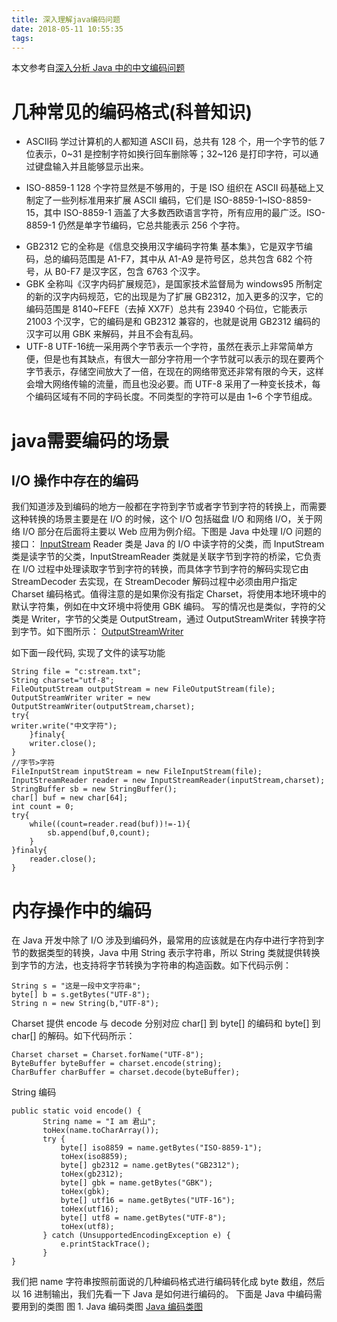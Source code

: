 ```yaml
---
title: 深入理解java编码问题
date: 2018-05-11 10:55:35
tags:
---
```

本文参考自[深入分析 Java 中的中文编码问题 ](https://www.ibm.com/developerworks/cn/java/j-lo-chinesecoding/index.html)
# 几种常见的编码格式(科普知识)
* ASCII码
学过计算机的人都知道 ASCII 码，总共有 128 个，用一个字节的低 7 位表示，0~31 是控制字符如换行回车删除等；32~126 是打印字符，可以通过键盘输入并且能够显示出来。
+ ISO-8859-1
128 个字符显然是不够用的，于是 ISO 组织在 ASCII 码基础上又制定了一些列标准用来扩展 ASCII 编码，它们是 ISO-8859-1~ISO-8859-15，其中 ISO-8859-1 涵盖了大多数西欧语言字符，所有应用的最广泛。ISO-8859-1 仍然是单字节编码，它总共能表示 256 个字符。
* GB2312
它的全称是《信息交换用汉字编码字符集 基本集》，它是双字节编码，总的编码范围是 A1-F7，其中从 A1-A9 是符号区，总共包含 682 个符号，从 B0-F7 是汉字区，包含 6763 个汉字。
* GBK
全称叫《汉字内码扩展规范》，是国家技术监督局为 windows95 所制定的新的汉字内码规范，它的出现是为了扩展 GB2312，加入更多的汉字，它的编码范围是 8140~FEFE（去掉 XX7F）总共有 23940 个码位，它能表示 21003 个汉字，它的编码是和 GB2312 兼容的，也就是说用 GB2312 编码的汉字可以用 GBK 来解码，并且不会有乱码。
* UTF-8
UTF-16统一采用两个字节表示一个字符，虽然在表示上非常简单方便，但是也有其缺点，有很大一部分字符用一个字节就可以表示的现在要两个字节表示，存储空间放大了一倍，在现在的网络带宽还非常有限的今天，这样会增大网络传输的流量，而且也没必要。而 UTF-8 采用了一种变长技术，每个编码区域有不同的字码长度。不同类型的字符可以是由 1~6 个字节组成。
# java需要编码的场景
## I/O 操作中存在的编码
我们知道涉及到编码的地方一般都在字符到字节或者字节到字符的转换上，而需要这种转换的场景主要是在 I/O 的时候，这个 I/O 包括磁盘 I/O 和网络 I/O，关于网络 I/O 部分在后面将主要以 Web 应用为例介绍。下图是 Java 中处理 I/O 问题的接口：
[InputStream](https://www.ibm.com/developerworks/cn/java/j-lo-chinesecoding/image002.png)
Reader 类是 Java 的 I/O 中读字符的父类，而 InputStream 类是读字节的父类，InputStreamReader 类就是关联字节到字符的桥梁，它负责在 I/O 过程中处理读取字节到字符的转换，而具体字节到字符的解码实现它由 StreamDecoder 去实现，在 StreamDecoder 解码过程中必须由用户指定 Charset 编码格式。值得注意的是如果你没有指定 Charset，将使用本地环境中的默认字符集，例如在中文环境中将使用 GBK 编码。
写的情况也是类似，字符的父类是 Writer，字节的父类是 OutputStream，通过 OutputStreamWriter 转换字符到字节。如下图所示：
[OutputStreamWriter](https://www.ibm.com/developerworks/cn/java/j-lo-chinesecoding/image004.png)

如下面一段代码, 实现了文件的读写功能
```
String file = "c:stream.txt";
String charset="utf-8";
FileOutputStream outputStream = new FileOutputStream(file);
OutputStreamWriter writer = new OutputStreamWriter(outputStream,charset);
try{
writer.write("中文字符");
	}finaly{
	writer.close();
}
//字节>字符
FileInputStream inputStream = new FileInputStream(file);
InputStreamReader reader = new InputStreamReader(inputStream,charset);
StringBuffer sb = new StringBuffer();
char[] buf = new char[64];
int count = 0;
try{
	while((count=reader.read(buf))!=-1){
		sb.append(buf,0,count);
	}
}finaly{
	reader.close();
}

```
# 内存操作中的编码
在 Java 开发中除了 I/O 涉及到编码外，最常用的应该就是在内存中进行字符到字节的数据类型的转换，Java 中用 String 表示字符串，所以 String 类就提供转换到字节的方法，也支持将字节转换为字符串的构造函数。如下代码示例：
```
String s = "这是一段中文字符串"; 
byte[] b = s.getBytes("UTF-8"); 
String n = new String(b,"UTF-8");
```
Charset 提供 encode 与 decode 分别对应 char[] 到 byte[] 的编码和 byte[] 到 char[] 的解码。如下代码所示：
```
Charset charset = Charset.forName("UTF-8"); 
ByteBuffer byteBuffer = charset.encode(string); 
CharBuffer charBuffer = charset.decode(byteBuffer);
```
String 编码
```
public static void encode() { 
       String name = "I am 君山"; 
       toHex(name.toCharArray()); 
       try { 
           byte[] iso8859 = name.getBytes("ISO-8859-1"); 
           toHex(iso8859); 
           byte[] gb2312 = name.getBytes("GB2312"); 
           toHex(gb2312); 
           byte[] gbk = name.getBytes("GBK"); 
           toHex(gbk); 
           byte[] utf16 = name.getBytes("UTF-16"); 
           toHex(utf16); 
           byte[] utf8 = name.getBytes("UTF-8"); 
           toHex(utf8); 
       } catch (UnsupportedEncodingException e) { 
           e.printStackTrace(); 
       } 
}
```
我们把 name 字符串按照前面说的几种编码格式进行编码转化成 byte 数组，然后以 16 进制输出，我们先看一下 Java 是如何进行编码的。
下面是 Java 中编码需要用到的类图
图 1. Java 编码类图
[Java 编码类图](https://www.ibm.com/developerworks/cn/java/j-lo-chinesecoding/image007.jpg)
























